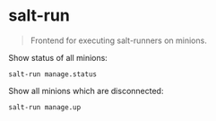 salt-run
========

> Frontend for executing salt-runners on minions.

Show status of all minions:

    salt-run manage.status

Show all minions which are disconnected:

    salt-run manage.up
